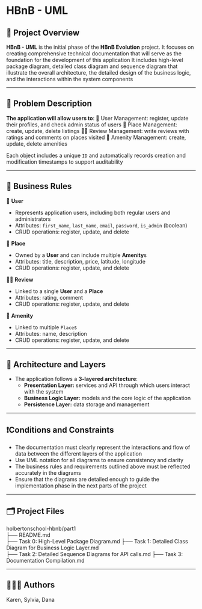# HBnB - UML

## 📌 Project Overview
**HBnB - UML** is the initial phase of the **HBnB Evolution** project. 
It focuses on creating comprehensive technical documentation that will serve as the foundation for the development of this application
It includes high-level package diagram, detailed class diagram and sequence diagram that illustrate the overall architecture, the detailed design of the business logic,
and the interactions within the system components

---

##  📝 Problem Description
**The application will allow users to**:
👤 User Management: register, update their profiles, and check admin status of users
🏡 Place Management: create, update, delete listings
✍🏻 Review Management: write reviews with ratings and comments on places visited
🛜 Amenity Management: create, update, delete amenities

Each object includes a unique `ID` and automatically records creation and modification timestamps to support auditability

---

## 📣 Business Rules
👤 **User**
  - Represents application users, including both regular users and administrators
  - Attributes: `first_name`, `last_name`, `email`, `password`, `is_admin` (boolean)
  - CRUD operations: register, update, and delete

🏡 **Place**
  - Owned by a **User** and can include multiple **Amenity**s
  - Attributes: title, description, price, latitude, longitude
  - CRUD operations: register, update, and delete

✍🏻 **Review**
  - Linked to a single **User** and a **Place**
  - Attributes: rating, comment
  - CRUD operations: register, update, and delete

🛜 **Amenity**
  - Linked to multiple `Place`s
  - Attributes: name, description
  - CRUD operations: register, update, and delete

---

## 📐 Architecture and Layers
- The application follows a **3-layered architecture**:
  - **Presentation Layer:** services and API through which users interact with the system
  - **Business Logic Layer:**  models and the core logic of the application
  - **Persistence Layer:** data storage and management

 ---
 
## ❗Conditions and Constraints
- The documentation must clearly represent the interactions and flow of data between the different layers of the application
- Use UML notation for all diagrams to ensure consistency and clarity
- The business rules and requirements outlined above must be reflected accurately in the diagrams
- Ensure that the diagrams are detailed enough to guide the implementation phase in the next parts of the project

---

## 🗂️ Project Files
holbertonschool-hbnb/part1  
├── README.md  
├── Task 0: High-Level Package Diagram.md 
├── Task 1: Detailed Class Diagram for Business Logic Layer.md  
├── Task 2: Detailed Sequence Diagrams for API calls.md
├── Task 3: Documentation Compilation.md

---

## 👩🏻‍🏫 Authors 
Karen, Sylvia, Dana
